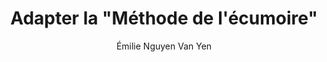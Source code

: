 ---
layout: post
title: "Adapter la &quot;Méthode de l&#039;écumoire&quot;"
link: https://emue-design.fr/articles/adapter-la-methode-de-l-ecumoire
author: "Émilie Nguyen Van Yen"
published_date: "29/04/2025"
description: "Peut-être avez-vous déjà entendu parler de la méthode de l’écumoire, un format d’atelier de conception imaginé par Damien Legendre de l’agence Lunaweb. Pour ma part, je l’ai découverte lors de l’édition 2024 de Paris Web (un rendez-vous à ne pas manquer si vous vous intéressez à un web plus humain !).

Dans cet article, je vous partage comment je m’inspire de cette méthode lors d’ateliers de lancement de projets web à portée et moyens modestes."
language: "fr"
categories: "Liens"
tags: "design ux"
og-tags: "design ux"
permalink: /:categories/:year/:month/:day/:title/
---